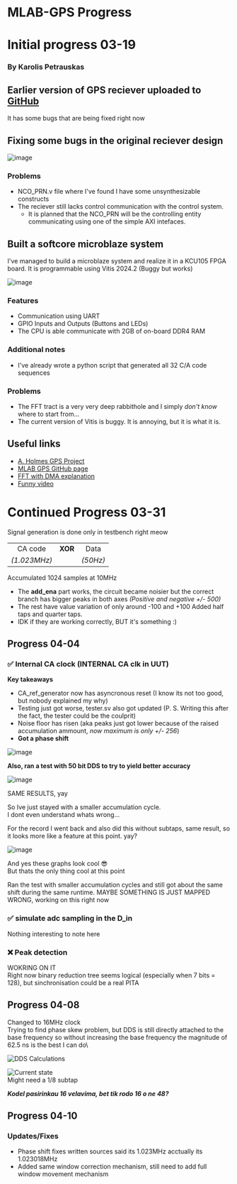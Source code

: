 # MLAB-GPS Progress

# Initial progress 03-19

### By Karolis Petrauskas

## Earlier version of GPS reciever uploaded to [GitHub](https://github.com/WummoFTW/MLAB-GPS)

It has some bugs that are being fixed right now

## Fixing some bugs in the original reciever design

![image](https://github.com/user-attachments/assets/bc541fcf-d2a8-4e02-89ea-63d1a9f47da1)

### Problems

- NCO_PRN.v file where I've found I have some unsynthesizable constructs
- The reciever still lacks control communication with the control system.
   - It is planned that the NCO_PRN will be the controlling entity communicating using one of the simple AXI intefaces.

## Built a softcore microblaze system 

I've managed to build a microblaze system and realize it in a KCU105 FPGA board. It is programmable using Vitis 2024.2 (Buggy but works)

![image](https://i.imgur.com/zIyRtOX.png)
### Features

- Communication using UART
- GPIO Inputs and Outputs (Buttons and LEDs) 
- The CPU is able communicate with 2GB of on-board DDR4 RAM

### Additional notes

- I've already wrote a python script that generated all 32 C/A code sequences 

### Problems

- The FFT tract is a very very deep rabbithole and I simply *don't know* where to start from...
- The current version of Vitis is buggy. It is annoying, but it is what it is. 

## Useful links

- [A. Holmes GPS Project](http://www.aholme.co.uk/GPS/Main.htm)
- [MLAB GPS GitHub page](https://github.com/WummoFTW/MLAB-GPS)
- [FFT with DMA explanation](https://adaptivesupport.amd.com/s/article/58582?language=en_US)
- [Funny video](https://www.youtube.com/watch?v=jb_ZAme3xjo)

# Continued Progress 03-31

Signal generation is done only in testbench right meow

|   |   |  |
|:-:|:-:|:-:|
|CA code|<b>XOR</b>|  Data |
| <i>(1.023MHz)</i>   ||  <i>(50Hz)</i> |

Accumulated 1024 samples at 10MHz

- The <b>add_ena</b> part works, the circuit became noisier but the correct branch has bigger peaks in both axes <i>(Positive and negative +/- 500)</i>
- The rest have value variation of only around -100 and +100
  Added half taps and quarter taps.
- IDK if they are working correctly, BUT it's something :)

 ## Progress 04-04

### ✅ Internal CA clock (INTERNAL CA clk in UUT)

<b>Key takeaways</b>

- CA_ref_generator now has asyncronous reset (I know its not too good, but nobody explained my why)
- Testing just got worse, tester.sv also got updated (P. S. Writing this after the fact, the tester could be the coulprit)
- Noise floor has risen (aka peaks just got lower because of the raised accumulation ammount, <i>now maximum is only +/- 256</i>)
- <b>Got a phase shift</b>

![image](https://i.imgur.com/v458XNF.png)

<b>Also, ran a test with 50 bit DDS to try to yield better accuracy</b>

![image](https://i.imgur.com/GyXM2QY.png)

SAME RESULTS, yay

So Ive just stayed with a smaller accumulation cycle.\
I dont even understand whats wrong...

For the record I went back and also did this without subtaps, same result, so it looks more like a feature at this point. yay?

![image](https://i.imgur.com/37klpAZ.png)

And yes these graphs look cool 😎\
But thats the only thing cool at this point

Ran the test with smaller accumulation cycles and still got about the same shift during the same runtime.
MAYBE SOMETHING IS JUST MAPPED WRONG, working on this right now

### ✅ simulate adc sampling in the D_in
Nothing interesting to note here

### ❌ Peak detection
WOKRING ON IT\
Right now binary reduction tree seems logical (especially when 7 bits = 128), but sinchronisation could be a real PITA

## Progress 04-08
Changed to 16MHz clock\
Trying to find phase skew problem, but DDS is still directly attached to the base frequency so without increasing the base frequency the magnitude of 62.5 ns is the best I can do\

![DDS Calculations](https://i.imgur.com/mhKd3NQ.png)

![Current state](https://i.imgur.com/V3e0Wzy.png)\
Might need a 1/8 subtap

<b><i>Kodel pasirinkau 16 velavima, bet tik rodo 16 o ne 48?</i></b>

## Progress 04-10

### Updates/Fixes
- Phase shift fixes written sources said its 1.023MHz acctually its 1.023018MHz
- Added same window correction mechanism, still need to add full window movement mechanism
